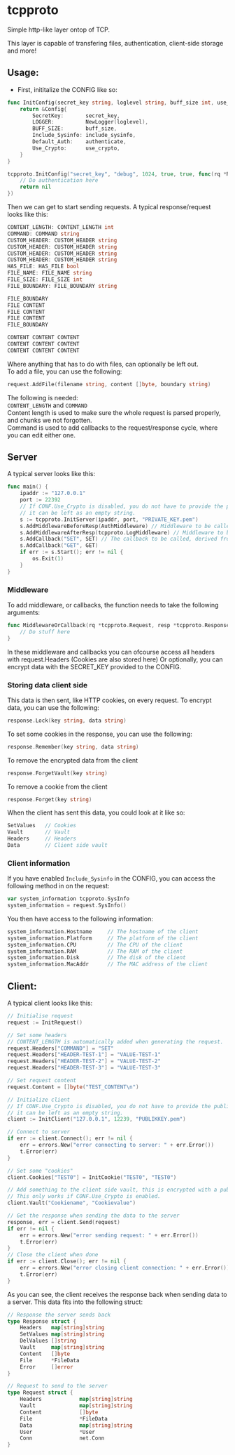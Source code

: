 # tcpproto
Simple http-like layer ontop of TCP.

This layer is capable of transfering files, authentication, client-side storage and more!

## Usage:
* First, inititalize the CONFIG like so:
```go
func InitConfig(secret_key string, loglevel string, buff_size int, use_crypto bool, include_sysinfo bool, authenticate func(rq *Request, resp *Response) error) *Config {
	return &Config{
		SecretKey:       secret_key,
		LOGGER:          NewLogger(loglevel),
		BUFF_SIZE:       buff_size,
		Include_Sysinfo: include_sysinfo,
		Default_Auth:    authenticate,
		Use_Crypto:      use_crypto,
	}
}

tcpproto.InitConfig("secret_key", "debug", 1024, true, true, func(rq *Request, resp *Response) error {
	// Do authentication here
	return nil
})
```
Then we can get to start sending requests.
A typical response/request looks like this:
```go
CONTENT_LENGTH: CONTENT_LENGTH int
COMMAND: COMMAND string
CUSTOM_HEADER: CUSTOM_HEADER string
CUSTOM_HEADER: CUSTOM_HEADER string
CUSTOM_HEADER: CUSTOM_HEADER string
CUSTOM_HEADER: CUSTOM_HEADER string
HAS_FILE: HAS_FILE bool
FILE_NAME: FILE_NAME string
FILE_SIZE: FILE_SIZE int
FILE_BOUNDARY: FILE_BOUNDARY string

FILE_BOUNDARY
FILE CONTENT
FILE CONTENT
FILE CONTENT
FILE_BOUNDARY

CONTENT CONTENT CONTENT
CONTENT CONTENT CONTENT
CONTENT CONTENT CONTENT
```
Where anything that has to do with files, can optionally be left out.  
To add a file, you can use the following:
```go
request.AddFile(filename string, content []byte, boundary string)
```
The following is needed:  
`CONTENT_LENGTH` and `COMMAND`  
Content length is used to make sure the whole request is parsed properly, and chunks we not forgotten.  
Command is used to add callbacks to the request/response cycle, where you can edit either one.  
## Server
A typical server looks like this:  
```go
func main() {
	ipaddr := "127.0.0.1"
	port := 22392
	// If CONF.Use_Crypto is disabled, you do not have to provide the private RSA key,
	// it can be left as an empty string.
	s := tcpproto.InitServer(ipaddr, port, "PRIVATE_KEY.pem")
	s.AddMiddlewareBeforeResp(AuthMiddleware) // Middleware to be called before the callback is called.
	s.AddMiddlewareAfterResp(tcpproto.LogMiddleware) // Middleware to be called after the callback is called.
	s.AddCallback("SET", SET) // The callback to be called, derived from "COMMAND" header.
	s.AddCallback("GET", GET)
	if err := s.Start(); err != nil {
		os.Exit(1)
	}
}
```
### Middleware
To add middleware, or callbacks, the function needs to take the following arguments:
```go
func MiddlewareOrCallback(rq *tcpproto.Request, resp *tcpproto.Response){
	// Do stuff here
}
```

In these middleware and callbacks you can ofcourse access all headers with request.Headers (Cookies are also stored here)
Or optionally, you can encrypt data with the SECRET_KEY provided to the CONFIG.
### Storing data client side
This data is then sent, like HTTP cookies, on every request.
To encrypt data, you can use the following:
```go
response.Lock(key string, data string)
```
To set some cookies in the response, you can use the following:
```go
response.Remember(key string, data string)
```
To remove the encrypted data from the client
```go
response.ForgetVault(key string)
```
To remove a cookie from the client
```go
response.Forget(key string)
```
When the client has sent this data, you could look at it like so:
```go
SetValues 	// Cookies
Vault		// Vault
Headers 	// Headers
Data		// Client side vault
```

### Client information
If you have enabled `Include_Sysinfo` in the CONFIG, you can access the following method in on the request:
```go
var system_information tcpproto.SysInfo
system_information = request.SysInfo()
```
You then have access to the following information:
```go
system_information.Hostname 	// The hostname of the client
system_information.Platform 	// The platform of the client
system_information.CPU 			// The CPU of the client
system_information.RAM 			// The RAM of the client
system_information.Disk 		// The disk of the client
system_information.MacAddr 		// The MAC address of the client
```

## Client:
A typical client looks like this:
```go
// Initialise request
request := InitRequest()

// Set some headers
// CONTENT_LENGTH is automatically added when generating the request.
request.Headers["COMMAND"] = "SET"
request.Headers["HEADER-TEST-1"] = "VALUE-TEST-1" 
request.Headers["HEADER-TEST-2"] = "VALUE-TEST-2" 
request.Headers["HEADER-TEST-3"] = "VALUE-TEST-3" 

// Set request content
request.Content = []byte("TEST_CONTENT\n")

// Initialize client
// If CONF.Use_Crypto is disabled, you do not have to provide the public RSA key,
// it can be left as an empty string.
client := InitClient("127.0.0.1", 12239, "PUBLIKKEY.pem")

// Connect to server
if err := client.Connect(); err != nil {
	err = errors.New("error connecting to server: " + err.Error())
	t.Error(err)
}

// Set some "cookies"
client.Cookies["TEST0"] = InitCookie("TEST0", "TEST0")

// Add something to the client side vault, this is encrypted with a public key, and decrypted by the server. 
// This only works if CONF.Use_Crypto is enabled.
client.Vault("Cookiename", "Cookievalue")

// Get the response when sending the data to the server
response, err = client.Send(request)
if err != nil {
	err = errors.New("error sending request: " + err.Error())
	t.Error(err)
}
// Close the client when done
if err := client.Close(); err != nil {
	err = errors.New("error closing client connection: " + err.Error())
	t.Error(err)
}
```
As you can see, the client receives the response back when sending data to a server. 
This data fits into the following struct:
```go
// Response the server sends back
type Response struct {
	Headers   map[string]string
	SetValues map[string]string
	DelValues []string
	Vault     map[string]string
	Content   []byte
	File      *FileData
	Error     []error
}

// Request to send to the server
type Request struct {
	Headers            map[string]string
	Vault              map[string]string
	Content            []byte
	File               *FileData
	Data               map[string]string
	User               *User
	Conn               net.Conn
}
```
